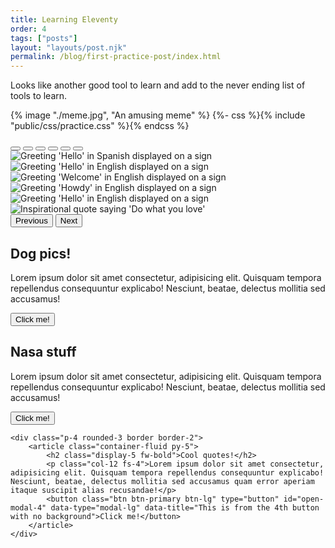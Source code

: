 ```yaml
---
title: Learning Eleventy
order: 4
tags: ["posts"]
layout: "layouts/post.njk"
permalink: /blog/first-practice-post/index.html
---
```


Looks like another good tool to learn and add to the never ending list of tools to learn.

{% image "./meme.jpg", "An amusing meme" %}
{%- css %}{% include "public/css/practice.css" %}{% endcss %}

<div id="carouselExampleIndicators" class="carousel slide mb-3">
  <div class="carousel-indicators">
    <button type="button" data-bs-target="#carouselExampleIndicators" data-bs-slide-to="0" class="active" aria-current="true" aria-label="Slide 1"></button>
    <button type="button" data-bs-target="#carouselExampleIndicators" data-bs-slide-to="1" aria-label="Slide 2"></button>
    <button type="button" data-bs-target="#carouselExampleIndicators" data-bs-slide-to="2" aria-label="Slide 3"></button>
    <button type="button" data-bs-target="#carouselExampleIndicators" data-bs-slide-to="3" aria-label="Slide 4"></button>
    <button type="button" data-bs-target="#carouselExampleIndicators" data-bs-slide-to="4" aria-label="Slide 5"></button>
    <button type="button" data-bs-target="#carouselExampleIndicators" data-bs-slide-to="5" aria-label="Slide 6"></button>
  </div>
  <div class="carousel-inner">
    <div class="carousel-item active">
      <img src="https://res.cloudinary.com/cloudinary-h/image/upload/v1706963434/cg-eleventy-blog/hola.jpg" class="d-block w-100" alt="Greeting 'Hello' in Spanish displayed on a sign">
    </div>
    <div class="carousel-item">
      <img src="https://res.cloudinary.com/cloudinary-h/image/upload/v1706963434/cg-eleventy-blog/hello.jpg" class="d-block w-100" alt="Greeting 'Hello' in English displayed on a sign">
    </div>
    <div class="carousel-item">
      <img src="https://res.cloudinary.com/cloudinary-h/image/upload/v1706964130/cg-eleventy-blog/welcome.jpg" class="d-block w-100" alt="Greeting 'Welcome' in English displayed on a sign">
    </div>
	<div class="carousel-item">
      <img src="https://res.cloudinary.com/cloudinary-h/image/upload/v1706964130/cg-eleventy-blog/howdy.jpg" class="d-block w-100" alt="Greeting 'Howdy' in English displayed on a sign">
    </div>
	<div class="carousel-item">
      <img src="https://res.cloudinary.com/cloudinary-h/image/upload/v1706964130/cg-eleventy-blog/hello-one.jpg" class="d-block w-100" alt="Greeting 'Hello' in English displayed on a sign">
    </div>
	<div class="carousel-item">
      <img src="https://res.cloudinary.com/cloudinary-h/image/upload/v1706964130/cg-eleventy-blog/love.jpg" class="d-block w-100" alt="Inspirational quote saying 'Do what you love'">
    </div>
  </div>
  <button class="carousel-control-prev" type="button" data-bs-target="#carouselExampleIndicators" data-bs-slide="prev">
    <span class="carousel-control-prev-icon" aria-hidden="true"></span>
    <span class="visually-hidden">Previous</span>
  </button>
  <button class="carousel-control-next" type="button" data-bs-target="#carouselExampleIndicators" data-bs-slide="next">
    <span class="carousel-control-next-icon" aria-hidden="true"></span>
    <span class="visually-hidden">Next</span>
  </button>
</div>

<section class="d-flex flex-column">
	<div class="dummy-articles">
		<div>
			<article class="h-100 p-5 text-light bg-success bg-gradient rounded-3">
				<h2 class="mb-2">Dog pics!</h2>
				<p>Lorem ipsum dolor sit amet consectetur, adipisicing elit. Quisquam tempora repellendus consequuntur explicabo! Nesciunt, beatae, delectus mollitia sed accusamus!</p>
				<button class="btn btn-outline-light" type="button" id="open-modal-2" data-type="modal-dialog-centered" data-title="This is from the 2nd button with the green background">Click me!</button>
			</article>
		</div>
		<div>
			<article class="h-100 p-5 bg-warning border rounded-3">
				<h2 class="mb-2">Nasa stuff</h2>
				<p>Lorem ipsum dolor sit amet consectetur, adipisicing elit. Quisquam tempora repellendus consequuntur explicabo! Nesciunt, beatae, delectus mollitia sed accusamus!</p>
				<button class="btn btn-outline-dark" type="button" id="open-modal-3" data-type="modal-fullscreen" data-title="This is from the 3rd button with the yellow background">Click me!</button>
			</article>
		</div>
	</div>

    <div class="p-4 rounded-3 border border-2">
    	<article class="container-fluid py-5">
    		<h2 class="display-5 fw-bold">Cool quotes!</h2>
    		<p class="col-12 fs-4">Lorem ipsum dolor sit amet consectetur, adipisicing elit. Quisquam tempora repellendus consequuntur explicabo! Nesciunt, beatae, delectus mollitia sed accusamus quam error aperiam itaque suscipit alias recusandae!</p>
    		<button class="btn btn-primary btn-lg" type="button" id="open-modal-4" data-type="modal-lg" data-title="This is from the 4th button with no background">Click me!</button>
    	</article>
    </div>

</section>
